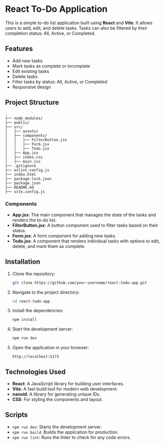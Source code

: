 # React To-Do Application

This is a simple to-do list application built using **React** and **Vite**. It allows users to add, edit, and delete tasks. Tasks can also be filtered by their completion status: All, Active, or Completed.

## Features

- Add new tasks
- Mark tasks as complete or incomplete
- Edit existing tasks
- Delete tasks
- Filter tasks by status: All, Active, or Completed
- Responsive design

## Project Structure

```
.
├── node_modules/
├── public/
├── src/
│   ├── assets/
│   ├── components/
│   │   ├── FilterButton.jsx
│   │   ├── Form.jsx
│   │   ├── Todo.jsx
│   ├── App.jsx
│   ├── index.css
│   ├── main.jsx
├── .gitignore
├── eslint.config.js
├── index.html
├── package-lock.json
├── package.json
├── README.md
├── vite.config.js
```

### Components

- **App.jsx**: The main component that manages the state of the tasks and renders the to-do list.
- **FilterButton.jsx**: A button component used to filter tasks based on their status.
- **Form.jsx**: A form component for adding new tasks.
- **Todo.jsx**: A component that renders individual tasks with options to edit, delete, and mark them as complete.

## Installation

1. Clone the repository:
   ```bash
   git clone https://github.com/your-username/react-todo-app.git
   ```

2. Navigate to the project directory:
   ```bash
   cd react-todo-app
   ```

3. Install the dependencies:
   ```bash
   npm install
   ```

4. Start the development server:
   ```bash
   npm run dev
   ```

5. Open the application in your browser:
   ```
   http://localhost:5173
   ```

## Technologies Used

- **React**: A JavaScript library for building user interfaces.
- **Vite**: A fast build tool for modern web development.
- **nanoid**: A library for generating unique IDs.
- **CSS**: For styling the components and layout.
  
## Scripts

- `npm run dev`: Starts the development server.
- `npm run build`: Builds the application for production.
- `npm run lint`: Runs the linter to check for any code errors.
